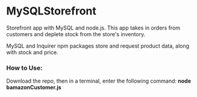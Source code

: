 # MySQLStorefront
<p>Storefront app with MySQL and node.js. This app takes in orders from customers and deplete stock from the store's inventory. </p>
<p>MySQL and Inquirer npm packages store and request product data, along with stock and price.</p>

<h3>How to Use:</h3>
<p>Download the repo, then in a terminal, enter the following command: <strong>node bamazonCustomer.js</strong></p>
